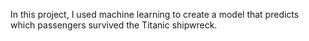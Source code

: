 In this project, I used machine learning to create a model that predicts which passengers survived the Titanic shipwreck.
